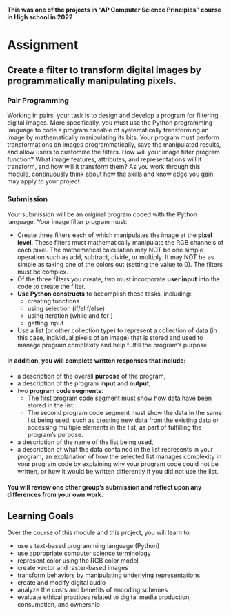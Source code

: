 #### This was one of the projects in “AP Computer Science Principles” course in High school in 2022
# Assignment
## Create a filter to transform digital images by programmatically manipulating pixels.
### Pair Programming
Working in pairs, your task is to design and develop a program for filtering digital images. More specifically, you must use the Python programming language to code a program capable of systematically transforming an image by mathematically manipulating its bits. Your program must perform transformations on images programmatically, save the manipulated results, and allow users to customize the filters. How will your image filter program function? What image features, attributes, and representations will it transform, and how will it transform them? As you work through this module, continuously think about how the skills and knowledge you gain may apply to your project.

### Submission

Your submission will be an original program coded with the Python language.
Your image filter program must:
- Create three filters each of which manipulates the image at the **pixel level**. These filters must mathematically manipulate the RGB channels of each pixel. The mathematical calculation may NOT be one simple operation such as add, subtract, divide, or multiply. It may NOT be as simple as taking one of the colors out (setting the value to 0). The filters must be complex.
- Of the three filters you create, two must incorporate **user input** into the code to create the filter.
- **Use Python constructs** to accomplish these tasks, including:
  - creating functions
  - using selection (if/elif/else)
  - using iteration (while and for )
  - getting input
- Use a list (or other collection type) to represent a collection of data (in this case, individual pixels of an image) that is stored and used to manage program complexity and help fulfill the program’s purpose.
  
#### In addition, you will complete written responses that include:
- a description of the overall **purpose** of the program,
- a description of the program **input** and **output**,
- two **program code segments**:
  - The first program code segment must show how data have been stored in the list.
  - The second program code segment must show the data in the same list being used, such as creating new data from the existing data or accessing multiple elements in the list, as part of fulfilling the program’s purpose.
- a description of the name of the list being used,
- a description of what the data contained in the list represents in your program,
an explanation of how the selected list manages complexity in your program code by explaining why your program code could not be written, or how it would be written differently if you did not use the list.
#### You will review one other group’s submission and reflect upon any differences from your own work.
## Learning Goals
Over the course of this module and this project, you will learn to:
- use a text-based programming language (Python)
- use appropriate computer science terminology
- represent color using the RGB color model
- create vector and raster-based images
- transform behaviors by manipulating underlying representations
- create and modify digital audio
- analyze the costs and benefits of encoding schemes
- evaluate ethical practices related to digital media production, consumption, and ownership

